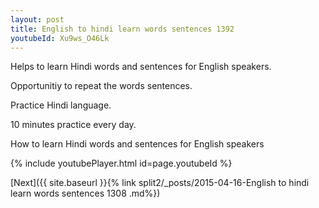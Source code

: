 ```yaml
---
layout: post
title: English to hindi learn words sentences 1392 
youtubeId: Xu9ws_O46Lk
---
```

 
 
Helps to learn Hindi words and sentences for English speakers.

Opportunitiy to repeat the words sentences. 

Practice Hindi language. 
 
10 minutes practice every day. 
 
How to learn Hindi words and sentences for English speakers 
 
{% include youtubePlayer.html id=page.youtubeId %}
 
 
[Next]({{ site.baseurl }}{% link  split2/_posts/2015-04-16-English to hindi learn words sentences 1308 .md%})
 
